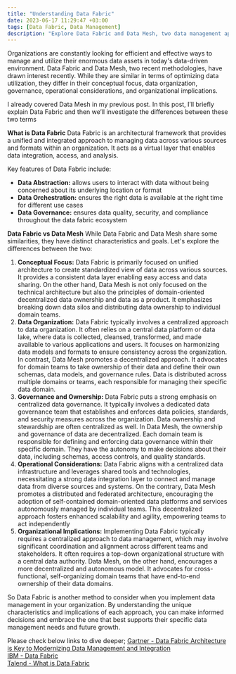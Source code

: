 ```yaml
---
title: "Understanding Data Fabric"
date: 2023-06-17 11:29:47 +03:00
tags: [Data Fabric, Data Management]
description: "Explore Data Fabric and Data Mesh, two data management approaches. Understand their differences and choose the right one for your organization. #datafabric #datamesh"
---
```


Organizations are constantly looking for efficient and effective ways to manage and utilize their enormous data assets in today's data-driven environment. Data Fabric and Data Mesh, two recent methodologies, have drawn interest recently. While they are similar in terms of optimizing data utilization, they differ in their conceptual focus, data organization, governance, operational considerations, and organizational implications.

I already covered Data Mesh in my previous post. In this post, I’ll briefly explain Data Fabric and then we’ll investigate the differences between these two terms

**What is Data Fabric**
Data Fabric is an architectural framework that provides a unified and integrated approach to managing data across various sources and formats within an organization. It acts as a virtual layer that enables data integration, access, and analysis.

Key features of Data Fabric include: 

- **Data Abstraction:** allows users to interact with data without being concerned about its underlying location or format
- **Data Orchestration:** ensures the right data is available at the right time for different use cases
- **Data Governance:** ensures data quality, security, and compliance throughout the data fabric ecosystem

**Data Fabric vs Data Mesh**
While Data Fabric and Data Mesh share some similarities, they have distinct characteristics and goals. Let's explore the differences between the two:
1. **Conceptual Focus:** Data Fabric is primarily focused on unified architecture to create standardized view of data across various sources. It provides a consistent data layer enabling easy access and data sharing. On the other hand, Data Mesh is not only focused on the technical architecture but also the principles of domain-oriented decentralized data ownership and data as a product. It emphasizes breaking down data silos and distributing data ownership to individual domain teams.
2. **Data Organization:** Data Fabric typically involves a centralized approach to data organization. It often relies on a central data platform or data lake, where data is collected, cleansed, transformed, and made available to various applications and users. It focuses on harmonizing data models and formats to ensure consistency across the organization. In contrast, Data Mesh promotes a decentralized approach. It advocates for domain teams to take ownership of their data and define their own schemas, data models, and governance rules. Data is distributed across multiple domains or teams, each responsible for managing their specific data domain.
3. **Governance and Ownership:** Data Fabric puts a strong emphasis on centralized data governance. It typically involves a dedicated data governance team that establishes and enforces data policies, standards, and security measures across the organization. Data ownership and stewardship are often centralized as well. In Data Mesh, the ownership and governance of data are decentralized. Each domain team is responsible for defining and enforcing data governance within their specific domain. They have the autonomy to make decisions about their data, including schemas, access controls, and quality standards.
4. **Operational Considerations:** Data Fabric aligns with a centralized data infrastructure and leverages shared tools and technologies, necessitating a strong data integration layer to connect and manage data from diverse sources and systems. On the contrary, Data Mesh promotes a distributed and federated architecture, encouraging the adoption of self-contained domain-oriented data platforms and services autonomously managed by individual teams. This decentralized approach fosters enhanced scalability and agility, empowering teams to act independently
5. **Organizational Implications:** Implementing Data Fabric typically requires a centralized approach to data management, which may involve significant coordination and alignment across different teams and stakeholders. It often requires a top-down organizational structure with a central data authority. Data Mesh, on the other hand, encourages a more decentralized and autonomous model. It advocates for cross-functional, self-organizing domain teams that have end-to-end ownership of their data domains.

So Data Fabric is another method to consider when you implement data management in your organization. By understanding the unique characteristics and implications of each approach, you can make informed decisions and embrace the one that best supports their specific data management needs and future growth.

Please check below links to dive deeper;
[Gartner - Data Fabric Architecture is Key to Modernizing Data Management and Integration](https://www.gartner.com/smarterwithgartner/data-fabric-architecture-is-key-to-modernizing-data-management-and-integration)  
[IBM - Data Fabric](https://www.ibm.com/topics/data-fabric)  
[Talend - What is Data Fabric](https://www.talend.com/resources/what-is-data-fabric/)  